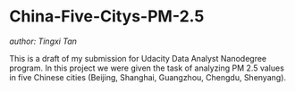 # China-Five-Citys-PM-2.5

*author: Tingxi Tan*

This is a draft of my submission for Udacity Data Analyst Nanodegree program. In this project we were given the task of analyzing PM 2.5 values in five Chinese cities (Beijing, Shanghai, Guangzhou, Chengdu, Shenyang).

